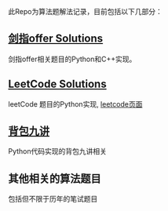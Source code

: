 此Repo为算法题解法记录，目前包括以下几部分：

## [剑指offer Solutions](./CodingInterviews)
剑指offer相关题目的Python和C++实现。

## [LeetCode Solutions](./leet_code)

leetCode 题目的Python实现, [leetcode页面](./leet_code)


## [背包九讲](./pack_problem)
Python代码实现的背包九讲相关

## 其他相关的算法题目

包括但不限于历年的笔试题目
